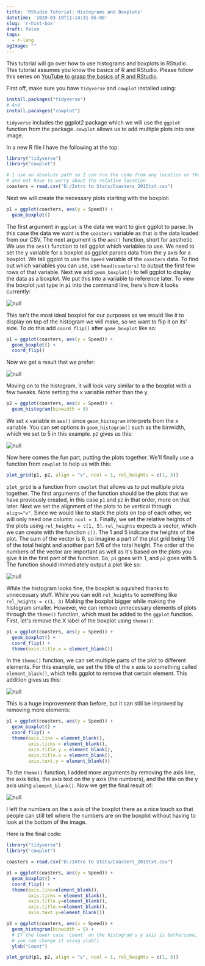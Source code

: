 ```yaml
---
title: 'RStudio Tutorial: Histograms and Boxplots'
datetime: '2019-03-19T11:14:31-05:00'
slug: 'r-hist-box'
draft: false
tags:
  - r-lang
ogImage: ""
---
```

This tutorial will go over how to use histograms and boxplots in RStudio. This tutorial assumes you know the basics of R and RStudio. Please follow this series on [YouTube to grasp the basics of R and RStudio](https://www.youtube.com/playlist?list=PLfd9sQN8B2atKdk-GhzyYvxy9ntLI0HZo).

First off, make sure you have `tidyverse` and `cowplot` installed using:

```r
install.packages("tidyverse")
# And
install.pacakges("cowplot")
```

`tidyverse` includes the ggplot2 package which we will use the `ggplot` function from the package.
`cowplot` allows us to add multiple plots into one image.

In a new R file I have the following at the top:

```r
library("tidyverse")
library("cowplot")

# I use an absolute path so I can run the code from any location on the computer
# and not have to worry about the relative location
coasters = read.csv("D:/Intro to Stats/Coasters_2015txt.csv")
```

Next we will create the necessary plots starting with the boxplot:

```r
p1 = ggplot(coasters, aes(y = Speed)) + 
  geom_boxplot()
```

The first argument in `ggplot` is the data we want to give ggplot to parse. In this case the data we want is the `coasters` variable as that is the data loaded from our CSV. The next argument is the `aes()` function, short for aesthetic. We use the `aes()` function to tell ggplot which variables to use. We need to set the y variable for a boxplot as ggplot parses data from the y axis for a boxplot. We tell ggplot to use the `Speed` variable of the `coasters` data. To find out which variables you can use, use `head(coasters)` to output the first few rows of that variable. Next we add `geom_boxplot()` to tell ggplot to display the data as a boxplot. We put this into a variable to reference later. To view the boxplot just type in `p1` into the command line, here's how it looks currently:

![null](/images/boxplot_1.png)

This isn't the most ideal boxplot for our purposes as we would like it to display on top of the histogram we will make, so we want to flip it on its' side. To do this add `coord_flip()` after `gome_boxplot` like so:

```r
p1 = ggplot(coasters, aes(y = Speed)) + 
  geom_boxplot() +
  coord_flip()
```

Now we get a result that we prefer:

![null](/images/boxplot_2.png)

Moving on to the histogram, it will look vary similar to a the boxplot with a few tweaks. Note setting the x variable rather than the y.

```r
p2 = ggplot(coasters, aes(x = Speed)) +
  geom_histogram(binwidth = 5)
```

We set x variable in `aes()` since `geom_histogram` interprets from the x variable. You can set options in `geom_histogram()` such as the binwidth, which we set to 5 in this example. `p2` gives us this:

![null](/images/histogram_1.png)

Now here comes the fun part, putting the plots together. We'll finally use a function from `cowplot` to help us with this:

```r
plot_grid(p1, p2, align = "v", ncol = 1, rel_heights = c(1, 5))
```

`plot_grid` is a function from `cowplot` that allows us to put multiple plots together. The first arguments of the function should be the plots that we have previously created, in this case `p1` and `p2` in that order, more on that later. Next we set the alignment of the plots to be vertical through `align="v"`. Since we would like to stack the plots on top of each other, we will only need one column: `ncol = 1`. Finally, we set the relative heights of the plots using `rel_heights = c(1, 5)`. `rel_heights` expects a vector, which we can create with the function `c()`. The 1 and 5 indicate the heights of the plot. The sum of the vector is 6, so imagine a part of the plot grid being 1/6 of the total height and another part 5/6 of the total height. The order of the numbers of the vector are important as well as it's based on the plots you give it in the first part of the function. So, `p1` goes with 1, and `p2` goes with 5. The function should immediately output a plot like so:

![null](/images/bot_1.png)

While the histogram looks fine, the boxplot is squished thanks to unnecessary stuff. While you can edit `rel_heights` to something like `rel_heights = c(1, 3)` Making the boxplot bigger while making the histogram smaller. However, we can remove unnecessary elements of plots through the `theme()` function, which must be added to the `ggplot` function. First, let's remove the X label of the boxplot using `theme()`:

```r
p1 = ggplot(coasters, aes(y = Speed)) + 
  geom_boxplot() +
  coord_flip() + 
  theme(axis.title.x = element_blank())
```

In the `theme()` function, we can set multiple parts of the plot to different elements. For this example, we set the title of the x axis to something called `element_black()`, which tells ggplot to remove that certain element. This addition gives us this:

![null](/images/bot_2.png)

This is a huge improvement than before, but it can still be improved by removing more elements:

```r
p1 = ggplot(coasters, aes(y = Speed)) + 
  geom_boxplot() +
  coord_flip() + 
  theme(axis.line = element_blank(),
        axis.ticks = element_blank(),
        axis.title.y = element_blank(),
        axis.title.x = element_blank(),
        axis.text.y = element_blank())
```

To the `theme()` function, I added more arguments by removing the axis line, the axis ticks, the axis text on the y axis (the numbers), and the title on the y axis using `element_blank()`. Now we get the final result of:

![null](/images/final.png)

I left the numbers on the x axis of the boxplot there as a nice touch so that people can still tell where the numbers are on the boxplot without having to look at the bottom of the image.

Here is the final code:

```r
library("tidyverse")
library("cowplot")

coasters = read.csv("D:/Intro to Stats/Coasters_2015txt.csv")

p1 = ggplot(coasters, aes(y = Speed)) + 
  geom_boxplot() +
  coord_flip() + 
  theme(axis.line=element_blank(),
        axis.ticks = element_blank(),
        axis.title.y=element_blank(),
        axis.title.x=element_blank(),
        axis.text.y=element_blank())

p2 = ggplot(coasters, aes(x = Speed)) +
  geom_histogram(binwidth = 5) +
  # If the lower case `count` on the histogram's y axis is bothersome,
  # you can change it using ylab()
  ylab("Count")

plot_grid(p1, p2, align = "v", ncol = 1, rel_heights = c(1, 5))
```
